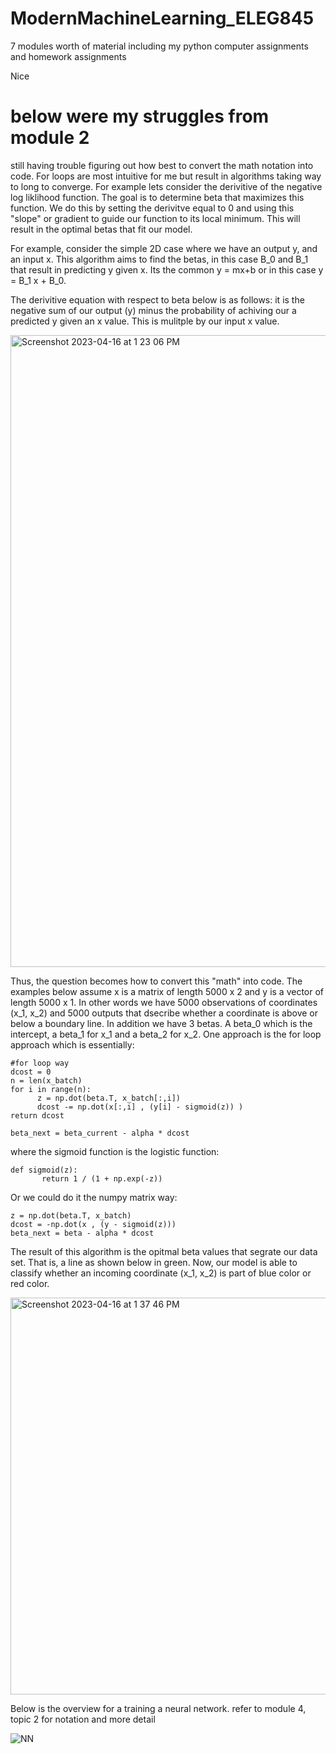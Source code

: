 # ModernMachineLearning_ELEG845
7 modules worth of material including my python computer assignments and homework assignments

Nice


# below were my struggles from module 2

still having trouble figuring out how best to convert the math notation into code. For loops are most intuitive for me but result in algorithms taking way to long to converge. For example lets consider the derivitive of the negative log liklihood function.  The goal is to determine beta that maximizes this function. We do this by setting the derivitve equal to 0 and using this "slope" or gradient to guide our function to its local minimum. This will result in the optimal betas that fit our model. 

For example, consider the simple 2D case where we have an output y, and an input x. This algorithm aims to find the betas, in this case B_0 and B_1 that result in predicting y given x. Its the common y = mx+b or in this case y = B_1 x + B_0.

The derivitive equation with respect to beta below is as follows:  it is the negative sum of our output (y) minus the probability of achiving our a predicted y given an x value. This is mulitple by our input x value. 


<img width="1011" alt="Screenshot 2023-04-16 at 1 23 06 PM" src="https://user-images.githubusercontent.com/50302377/232329774-4dcc291a-3ab5-4bc4-ac84-c5d22ec8aedd.png">


Thus, the question becomes how to convert this "math" into code.  The examples below assume x is a  matrix of length 5000 x 2 and y is a vector of length 5000 x 1.  In other words we have 5000 observations of coordinates (x_1, x_2) and 5000 outputs that dsecribe whether a coordinate is above or below a boundary line. In addition we have 3 betas. A beta_0 which is the intercept, a beta_1 for x_1 and a beta_2 for x_2. One approach is the for loop approach which is essentially:

```
#for loop way
dcost = 0
n = len(x_batch)
for i in range(n):
      z = np.dot(beta.T, x_batch[:,i])  
      dcost -= np.dot(x[:,i] , (y[i] - sigmoid(z)) ) 
return dcost

beta_next = beta_current - alpha * dcost
```


where the sigmoid function is the logistic function:

```
def sigmoid(z):
       return 1 / (1 + np.exp(-z))
```

Or we could do it the numpy matrix way:

```
z = np.dot(beta.T, x_batch)
dcost = -np.dot(x , (y - sigmoid(z)))
beta_next = beta - alpha * dcost
```
      

The result of this algorithm is the opitmal beta values that segrate our data set. That is, a line as shown below in green. Now, our model is able to classify whether an incoming coordinate (x_1, x_2) is part of blue color or red color. 

<img width="635" alt="Screenshot 2023-04-16 at 1 37 46 PM" src="https://user-images.githubusercontent.com/50302377/232330543-dde71dc3-45ab-46b6-9336-8904831959df.png">

Below is the overview for a training a neural network. refer to module 4, topic 2 for notation and more detail

![NN](https://user-images.githubusercontent.com/50302377/234958496-eff5a224-9be0-4a3c-9a7f-10b6bfe59011.png)
